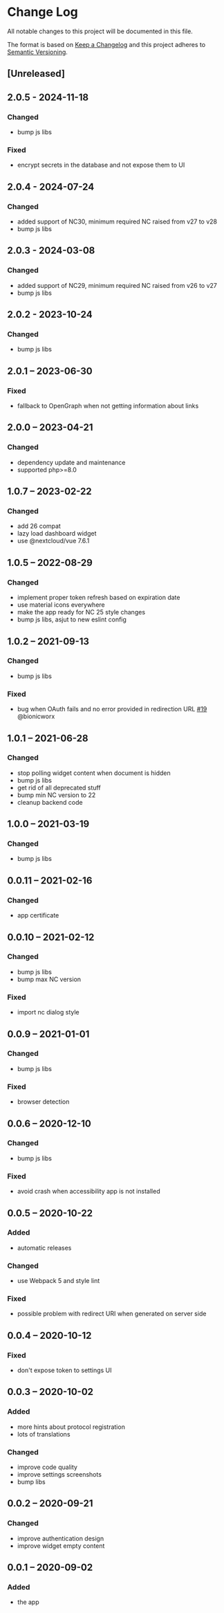 <!--
  - SPDX-FileCopyrightText: 2020 Nextcloud GmbH and Nextcloud contributors
  - SPDX-License-Identifier: CC0-1.0
-->
# Change Log
All notable changes to this project will be documented in this file.

The format is based on [Keep a Changelog](http://keepachangelog.com/)
and this project adheres to [Semantic Versioning](http://semver.org/).

## [Unreleased]

## 2.0.5 - 2024-11-18
### Changed
- bump js libs

### Fixed
- encrypt secrets in the database and not expose them to UI

## 2.0.4 - 2024-07-24
### Changed
- added support of NC30, minimum required NC raised from v27 to v28
- bump js libs

## 2.0.3 - 2024-03-08
### Changed
- added support of NC29, minimum required NC raised from v26 to v27
- bump js libs

## 2.0.2 - 2023-10-24
### Changed
- bump js libs

## 2.0.1 – 2023-06-30
### Fixed
- fallback to OpenGraph when not getting information about links

## 2.0.0 – 2023-04-21
### Changed
- dependency update and maintenance
- supported php>=8.0

## 1.0.7 – 2023-02-22
### Changed
- add 26 compat
- lazy load dashboard widget
- use @nextcloud/vue 7.6.1

## 1.0.5 – 2022-08-29
### Changed
- implement proper token refresh based on expiration date
- use material icons everywhere
- make the app ready for NC 25 style changes
- bump js libs, asjut to new eslint config

## 1.0.2 – 2021-09-13
### Changed
- bump js libs

### Fixed
- bug when OAuth fails and no error provided in redirection URL
[#19](https://github.com/nextcloud/integration_reddit/issues/19) @bionicworx

## 1.0.1 – 2021-06-28
### Changed
- stop polling widget content when document is hidden
- bump js libs
- get rid of all deprecated stuff
- bump min NC version to 22
- cleanup backend code

## 1.0.0 – 2021-03-19
### Changed
- bump js libs

## 0.0.11 – 2021-02-16
### Changed
- app certificate

## 0.0.10 – 2021-02-12
### Changed
- bump js libs
- bump max NC version

### Fixed
- import nc dialog style

## 0.0.9 – 2021-01-01
### Changed
- bump js libs

### Fixed
- browser detection

## 0.0.6 – 2020-12-10
### Changed
- bump js libs

### Fixed
- avoid crash when accessibility app is not installed

## 0.0.5 – 2020-10-22
### Added
- automatic releases

### Changed
- use Webpack 5 and style lint

### Fixed
- possible problem with redirect URI when generated on server side

## 0.0.4 – 2020-10-12
### Fixed
- don't expose token to settings UI

## 0.0.3 – 2020-10-02
### Added
- more hints about protocol registration
- lots of translations

### Changed
- improve code quality
- improve settings screenshots
- bump libs

## 0.0.2 – 2020-09-21
### Changed
* improve authentication design
* improve widget empty content

## 0.0.1 – 2020-09-02
### Added
* the app
